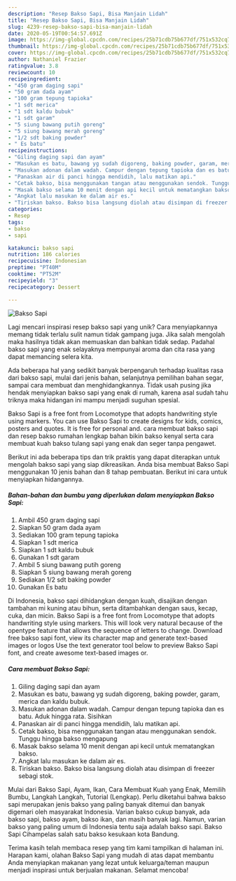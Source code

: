 ```yaml
---
description: "Resep Bakso Sapi, Bisa Manjain Lidah"
title: "Resep Bakso Sapi, Bisa Manjain Lidah"
slug: 4239-resep-bakso-sapi-bisa-manjain-lidah
date: 2020-05-19T00:54:57.691Z
image: https://img-global.cpcdn.com/recipes/25b71cdb75b677df/751x532cq70/bakso-sapi-foto-resep-utama.jpg
thumbnail: https://img-global.cpcdn.com/recipes/25b71cdb75b677df/751x532cq70/bakso-sapi-foto-resep-utama.jpg
cover: https://img-global.cpcdn.com/recipes/25b71cdb75b677df/751x532cq70/bakso-sapi-foto-resep-utama.jpg
author: Nathaniel Frazier
ratingvalue: 3.8
reviewcount: 10
recipeingredient:
- "450 gram daging sapi"
- "50 gram dada ayam"
- "100 gram tepung tapioka"
- "1 sdt merica"
- "1 sdt kaldu bubuk"
- "1 sdt garam"
- "5 siung bawang putih goreng"
- "5 siung bawang merah goreng"
- "1/2 sdt baking powder"
- " Es batu"
recipeinstructions:
- "Giling daging sapi dan ayam"
- "Masukan es batu, bawang yg sudah digoreng, baking powder, garam, merica dan kaldu bubuk."
- "Masukan adonan dalam wadah. Campur dengan tepung tapioka dan es batu. Aduk hingga rata. Sisihkan"
- "Panaskan air di panci hingga mendidih, lalu matikan api."
- "Cetak bakso, bisa menggunakan tangan atau menggunakan sendok. Tunggu hingga bakso mengapung"
- "Masak bakso selama 10 menit dengan api kecil untuk mematangkan bakso."
- "Angkat lalu masukan ke dalam air es."
- "Tiriskan bakso. Bakso bisa langsung diolah atau disimpan di freezer sebagi stok."
categories:
- Resep
tags:
- bakso
- sapi

katakunci: bakso sapi 
nutrition: 186 calories
recipecuisine: Indonesian
preptime: "PT40M"
cooktime: "PT52M"
recipeyield: "3"
recipecategory: Dessert

---
```



![Bakso Sapi](https://img-global.cpcdn.com/recipes/25b71cdb75b677df/751x532cq70/bakso-sapi-foto-resep-utama.jpg)

Lagi mencari inspirasi resep bakso sapi yang unik? Cara menyiapkannya memang tidak terlalu sulit namun tidak gampang juga. Jika salah mengolah maka hasilnya tidak akan memuaskan dan bahkan tidak sedap. Padahal bakso sapi yang enak selayaknya mempunyai aroma dan cita rasa yang dapat memancing selera kita.

Ada beberapa hal yang sedikit banyak berpengaruh terhadap kualitas rasa dari bakso sapi, mulai dari jenis bahan, selanjutnya pemilihan bahan segar, sampai cara membuat dan menghidangkannya. Tidak usah pusing jika hendak menyiapkan bakso sapi yang enak di rumah, karena asal sudah tahu triknya maka hidangan ini mampu menjadi suguhan spesial.

Bakso Sapi is a free font from Locomotype that adopts handwriting style using markers. You can use Bakso Sapi to create designs for kids, comics, posters and quotes. It is free for personal and. cara membuat bakso sapi dan resep bakso rumahan lengkap bahan bikin bakso kenyal serta cara membuat kuah bakso tulang sapi yang enak dan seger tanpa pengawet.


Berikut ini ada beberapa tips dan trik praktis yang dapat diterapkan untuk mengolah bakso sapi yang siap dikreasikan. Anda bisa membuat Bakso Sapi menggunakan 10 jenis bahan dan 8 tahap pembuatan. Berikut ini cara untuk menyiapkan hidangannya.

<!--inarticleads1-->

##### Bahan-bahan dan bumbu yang diperlukan dalam menyiapkan Bakso Sapi:

1. Ambil 450 gram daging sapi
1. Siapkan 50 gram dada ayam
1. Sediakan 100 gram tepung tapioka
1. Siapkan 1 sdt merica
1. Siapkan 1 sdt kaldu bubuk
1. Gunakan 1 sdt garam
1. Ambil 5 siung bawang putih goreng
1. Siapkan 5 siung bawang merah goreng
1. Sediakan 1/2 sdt baking powder
1. Gunakan  Es batu


Di Indonesia, bakso sapi dihidangkan dengan kuah, disajikan dengan tambahan mi kuning atau bihun, serta ditambahkan dengan saus, kecap, cuka, dan micin. Bakso Sapi is a free font from Locomotype that adopts handwriting style using markers. This will look very natural because of the opentype feature that allows the sequence of letters to change. Download free bakso sapi font, view its character map and generate text-based images or logos Use the text generator tool below to preview Bakso Sapi font, and create awesome text-based images or. 

<!--inarticleads2-->

##### Cara membuat Bakso Sapi:

1. Giling daging sapi dan ayam
1. Masukan es batu, bawang yg sudah digoreng, baking powder, garam, merica dan kaldu bubuk.
1. Masukan adonan dalam wadah. Campur dengan tepung tapioka dan es batu. Aduk hingga rata. Sisihkan
1. Panaskan air di panci hingga mendidih, lalu matikan api.
1. Cetak bakso, bisa menggunakan tangan atau menggunakan sendok. Tunggu hingga bakso mengapung
1. Masak bakso selama 10 menit dengan api kecil untuk mematangkan bakso.
1. Angkat lalu masukan ke dalam air es.
1. Tiriskan bakso. Bakso bisa langsung diolah atau disimpan di freezer sebagi stok.


Mulai dari Bakso Sapi, Ayam, Ikan, Cara Membuat Kuah yang Enak, Memilih Bumbu, Langkah Langkah, Tutorial (Lengkap). Perlu diketahui bahwa bakso sapi merupakan jenis bakso yang paling banyak ditemui dan banyak digemari oleh masyarakat Indonesia. Varian bakso cukup banyak, ada bakso sapi, bakso ayam, bakso ikan, dan masih banyak lagi. Namun, varian bakso yang paling umum di Indonesia tentu saja adalah bakso sapi. Bakso Sapi Cihampelas salah satu bakso kesukaan kota Bandung. 

Terima kasih telah membaca resep yang tim kami tampilkan di halaman ini. Harapan kami, olahan Bakso Sapi yang mudah di atas dapat membantu Anda menyiapkan makanan yang lezat untuk keluarga/teman maupun menjadi inspirasi untuk berjualan makanan. Selamat mencoba!

